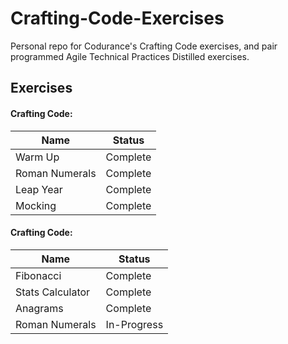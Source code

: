 # Crafting-Code-Exercises

Personal repo for Codurance's Crafting Code exercises, and pair programmed Agile Technical Practices Distilled exercises.

## Exercises

#### Crafting Code:
| Name | Status
| ---- | ------
| Warm Up | Complete
| Roman Numerals | Complete
| Leap Year | Complete
| Mocking | Complete


#### Crafting Code:
| Name | Status
| ---- | ------
| Fibonacci | Complete
| Stats Calculator | Complete
| Anagrams | Complete
| Roman Numerals | In-Progress